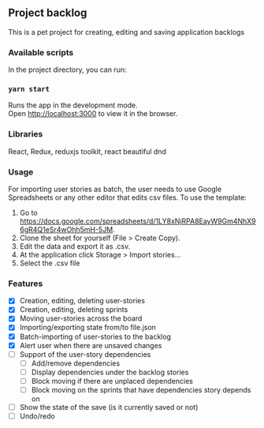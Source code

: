 ## Project backlog

This is a pet project for creating, editing and saving application backlogs

### Available scripts

In the project directory, you can run:

### `yarn start`

Runs the app in the development mode.<br />
Open [http://localhost:3000](http://localhost:3000) to view it in the browser.

### Libraries

React, Redux, reduxjs toolkit, react beautiful dnd

### Usage

For importing user stories as batch, the user needs to use Google Spreadsheets or any other editor that edits csv files.
To use the template:
1. Go to https://docs.google.com/spreadsheets/d/1LY8xNjRPA8EayW9Gm4NhX96gR4Q1eSr4wOhh5mH-5JM.
2. Clone the sheet for yourself (File > Create Copy). 
3. Edit the data and export it as .csv.
4. At the application click Storage > Import stories...
5. Select the .csv file

### Features
- [x] Creation, editing, deleting user-stories
- [x] Creation, editing, deleting sprints
- [x] Moving user-stories across the board
- [x] Importing/exporting state from/to file.json
- [x] Batch-importing of user-stories to the backlog
- [x] Alert user when there are unsaved changes
- [ ] Support of the user-story dependencies
  - [ ] Add/remove dependencies
  - [ ] Display dependencies under the backlog stories
  - [ ] Block moving if there are unplaced dependencies
  - [ ] Block moving on the sprints that have dependencies story depends on
- [ ] Show the state of the save (is it currently saved or not)
- [ ] Undo/redo
